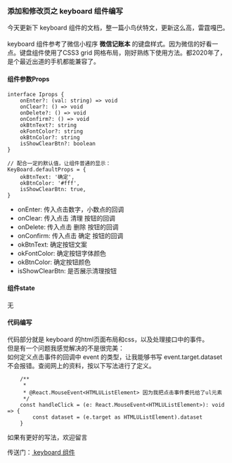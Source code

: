 ### <b>添加和修改页之 keyboard 组件编写</b>
今天更新下 keyboard 组件的文档，整一篇小鸟伏特文，更新这么高，雷霆嘎巴。<br />
<br />
keyboard 组件参考了微信小程序 <b>微信记账本</b> 的键盘样式。因为微信的好看一点。键盘组件使用了CSS3 grid 网格布局，刚好熟练下使用方法。都2020年了，是个最近出道的手机都能兼容了。

#### 组件参数Props 	
```
interface Iprops {
	onEnter?: (val: string) => void
	onClear?: () => void 
	onDelete?: () => void
	onConfirm?: () => void
	okBtnText?: string
	okFontColor?: string
	okBtnColor?: string
	isShowClearBtn?: boolean
}

// 配合一定的默认值，让组件普通的显示：
KeyBoard.defaultProps = {
	okBtnText: '确定',
	okBtnColor: '#fff',
	isShowClearBtn: true,
}
```
<ul>
	<li>onEnter: 传入点击数字，小数点的回调</li>
	<li>onClear: 传入点击 清理 按钮的回调</li>
	<li>onDelete: 传入点击 删除 按钮的回调</li>
	<li>onConfirm: 传入点击 确定 按钮的回调</li>
	<li>okBtnText: 确定按钮文案</li>
	<li>okFontColor: 确定按钮字体颜色</li>
	<li>okBtnColor: 确定按钮颜色</li>
	<li>isShowClearBtn: 是否展示清理按钮</li>
</ul>

#### 组件state
无

#### 代码编写
代码部分就是 keyboard 的html页面布局和css，以及处理接口中的事件。<br />
但是有一个问题我感觉解决的不是很完美：<br />
如何定义点击事件的回调中 event 的类型，让我能够书写 event.target.dataset 不会报错。查阅网上的资料，按以下写法进行了定义。
```
	/**
	 * 
	 * @React.MouseEvent<HTMLUListElement> 因为我把点击事件委托给了ul元素
	 */
	const handleClick = (e: React.MouseEvent<HTMLUListElement>): void => {
		const dataset = (e.target as HTMLUListElement).dataset
	}
```
如果有更好的写法，欢迎留言

传送门：<a href="./../src/components/KeyBoard/index.tsx"> keyboard 组件</a> <br />